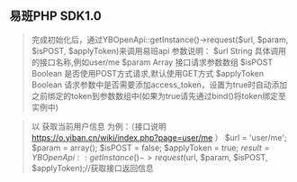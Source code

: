 易班PHP SDK1.0
--
> 完成初始化后，通过YBOpenApi::getInstance()->request($url, $param, $isPOST, $applyToken)来调用易班api
参数说明：
$url			String	具体调用的接口名称,例如user/me
$param			Array	接口请求参数数组
$isPOST  		Boolean	是否使用POST方式请求,默认使用GET方式
$applyToken		Boolean	请求参数中是否需要添加access_token，设置为true时自动添加之前绑定的token到参数数组中(如果为true请先通过bind()将token绑定至实例中)

> 以 获取当前用户信息 为例：（接口说明  https://o.yiban.cn/wiki/index.php?page=user/me ）
$url 		= 'user/me';
$param 		= array();
$isPOST		= false;
$applyToken = true;
$result = YBOpenApi::getInstance()->request($url, $param, $isPOST, $applyToken);//获取接口返回信息